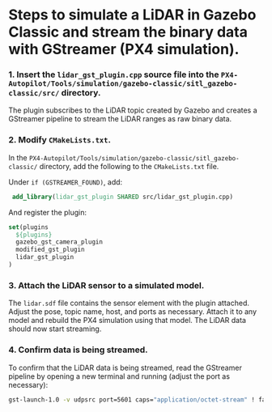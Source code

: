 # Steps to simulate a LiDAR in Gazebo Classic and stream the binary data with GStreamer (PX4 simulation).

### 1. Insert the `lidar_gst_plugin.cpp` source file into the `PX4-Autopilot/Tools/simulation/gazebo-classic/sitl_gazebo-classic/src/` directory.
The plugin subscribes to the LiDAR topic created by Gazebo and creates a GStreamer pipeline to stream the LiDAR ranges as raw binary data.

### 2. Modify `CMakeLists.txt`.
In the `PX4-Autopilot/Tools/simulation/gazebo-classic/sitl_gazebo-classic/` directory, add the following to the `CMakeLists.txt` file.

Under `if (GSTREAMER_FOUND)`, add:
```cmake
 add_library(lidar_gst_plugin SHARED src/lidar_gst_plugin.cpp)
```
And register the plugin:
```cmake
set(plugins
  ${plugins}
  gazebo_gst_camera_plugin
  modified_gst_plugin
  lidar_gst_plugin
)
```
### 3. Attach the LiDAR sensor to a simulated model.
The `lidar.sdf` file contains the sensor element with the plugin attached. Adjust the pose, topic name, host, and ports as necessary.
Attach it to any model and rebuild the PX4 simulation using that model. The LiDAR data should now start streaming.

### 4. Confirm data is being streamed.
To confirm that the LiDAR data is being streamed, read the GStreamer pipeline by opening a new terminal and running (adjust the port as necessary):
```bash
gst-launch-1.0 -v udpsrc port=5601 caps="application/octet-stream" ! fakesink dump=true
```
